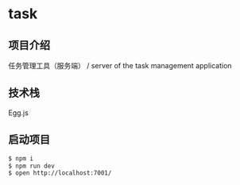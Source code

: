 # task

## 项目介绍

任务管理工具（服务端） / server of the task management application

## 技术栈

Egg.js

## 启动项目

```bash
$ npm i
$ npm run dev
$ open http://localhost:7001/
```
